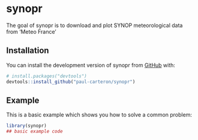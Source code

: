 
<!-- README.md is generated from README.Rmd. Please edit that file -->

# synopr

The goal of synopr is to download and plot SYNOP meteorological data
from ‘Meteo France’

## Installation

You can install the development version of synopr from
[GitHub](https://github.com/) with:

``` r
# install.packages("devtools")
devtools::install_github("paul-carteron/synopr")
```

## Example

This is a basic example which shows you how to solve a common problem:

``` r
library(synopr)
## basic example code
```

